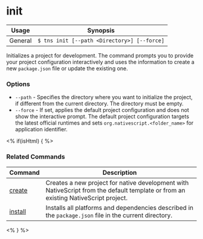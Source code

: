 init
==========

Usage | Synopsis
---|---
General | `$ tns init [--path <Directory>] [--force]`

Initializes a project for development. The command prompts you to provide your project configuration interactively and uses the information to create a new `package.json` file or update the existing one.

### Options
* `--path` - Specifies the directory where you want to initialize the project, if different from the current directory. The directory must be empty.
* `--force` - If set, applies the default project configuration and does not show the interactive prompt. The default project configuration targets the latest official runtimes and sets `org.nativescript.<folder_name>` for application identifier.

<% if(isHtml) { %> 
### Related Commands

Command | Description
----------|----------
[create](create.html) | Creates a new project for native development with NativeScript from the default template or from an existing NativeScript project.
[install](/lib-management/install.html) | Installs all platforms and dependencies described in the `package.json` file in the current directory.
<% } %> 